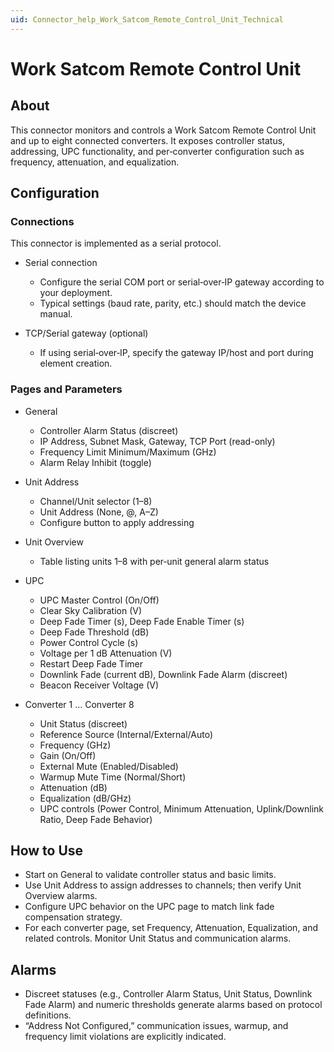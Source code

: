 ```yaml
---
uid: Connector_help_Work_Satcom_Remote_Control_Unit_Technical
---
```


# Work Satcom Remote Control Unit

## About

This connector monitors and controls a Work Satcom Remote Control Unit and up to eight connected converters. It exposes controller status, addressing, UPC functionality, and per‑converter configuration such as frequency, attenuation, and equalization.

## Configuration

### Connections

This connector is implemented as a serial protocol.

- Serial connection
  - Configure the serial COM port or serial‑over‑IP gateway according to your deployment.
  - Typical settings (baud rate, parity, etc.) should match the device manual.

- TCP/Serial gateway (optional)
  - If using serial‑over‑IP, specify the gateway IP/host and port during element creation.

### Pages and Parameters

- General
  - Controller Alarm Status (discreet)
  - IP Address, Subnet Mask, Gateway, TCP Port (read-only)
  - Frequency Limit Minimum/Maximum (GHz)
  - Alarm Relay Inhibit (toggle)

- Unit Address
  - Channel/Unit selector (1–8)
  - Unit Address (None, @, A–Z)
  - Configure button to apply addressing

- Unit Overview
  - Table listing units 1–8 with per‑unit general alarm status

- UPC
  - UPC Master Control (On/Off)
  - Clear Sky Calibration (V)
  - Deep Fade Timer (s), Deep Fade Enable Timer (s)
  - Deep Fade Threshold (dB)
  - Power Control Cycle (s)
  - Voltage per 1 dB Attenuation (V)
  - Restart Deep Fade Timer
  - Downlink Fade (current dB), Downlink Fade Alarm (discreet)
  - Beacon Receiver Voltage (V)

- Converter 1 … Converter 8
  - Unit Status (discreet)
  - Reference Source (Internal/External/Auto)
  - Frequency (GHz)
  - Gain (On/Off)
  - External Mute (Enabled/Disabled)
  - Warmup Mute Time (Normal/Short)
  - Attenuation (dB)
  - Equalization (dB/GHz)
  - UPC controls (Power Control, Minimum Attenuation, Uplink/Downlink Ratio, Deep Fade Behavior)

## How to Use

- Start on General to validate controller status and basic limits.
- Use Unit Address to assign addresses to channels; then verify Unit Overview alarms.
- Configure UPC behavior on the UPC page to match link fade compensation strategy.
- For each converter page, set Frequency, Attenuation, Equalization, and related controls. Monitor Unit Status and communication alarms.

## Alarms

- Discreet statuses (e.g., Controller Alarm Status, Unit Status, Downlink Fade Alarm) and numeric thresholds generate alarms based on protocol definitions.
- “Address Not Configured,” communication issues, warmup, and frequency limit violations are explicitly indicated.